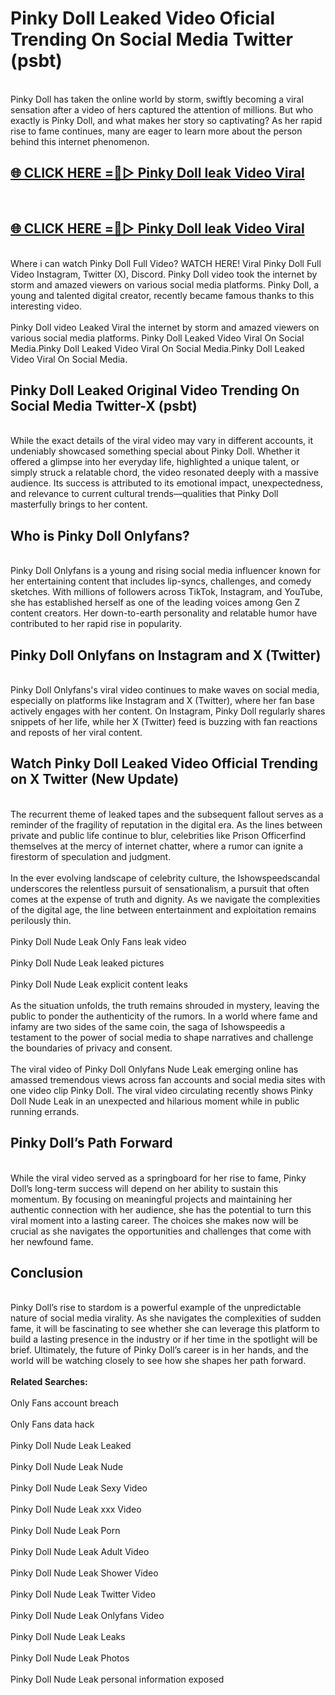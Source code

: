 # Pinky Doll Leaked Video Oficial Trending On Social Media Twitter (psbt)
<br>
Pinky Doll has taken the online world by storm, swiftly becoming a viral sensation after a video of hers captured the attention of millions. But who exactly is Pinky Doll, and what makes her story so captivating? As her rapid rise to fame continues, many are eager to learn more about the person behind this internet phenomenon.
<br>
<h2><a href="https://v.mview.online/p/url.html?title=Pinky_Doll&ref=git">🌐 CLICK HERE =👙▷ Pinky Doll leak Video Viral</a></h2>
<br>
<h2><a href="https://v.mview.online/p/url.html?title=Pinky_Doll&ref=git">🌐 CLICK HERE =👙▷ Pinky Doll leak Video Viral</a></h2>
<br>
Where i can watch Pinky Doll Full Video? WATCH HERE! Viral Pinky Doll Full Video Instagram, Twitter (X), Discord. Pinky Doll video took the internet by storm and amazed viewers on various social media platforms. Pinky Doll, a young and talented digital creator, recently became famous thanks to this interesting video.
<br><br>
Pinky Doll video Leaked Viral the internet by storm and amazed viewers on various social media platforms. Pinky Doll Leaked Video Viral On Social Media.Pinky Doll Leaked Video Viral On Social Media.Pinky Doll Leaked Video Viral On Social Media.
<br>
<h2>Pinky Doll Leaked Original Video Trending On Social Media Twitter-X (psbt)</h2>
<br>
While the exact details of the viral video may vary in different accounts, it undeniably showcased something special about Pinky Doll. Whether it offered a glimpse into her everyday life, highlighted a unique talent, or simply struck a relatable chord, the video resonated deeply with a massive audience. Its success is attributed to its emotional impact, unexpectedness, and relevance to current cultural trends—qualities that Pinky Doll masterfully brings to her content.
<br>
<h2>Who is Pinky Doll Onlyfans?</h2>
<br>
Pinky Doll Onlyfans is a young and rising social media influencer known for her entertaining content that includes lip-syncs, challenges, and comedy sketches. With millions of followers across TikTok, Instagram, and YouTube, she has established herself as one of the leading voices among Gen Z content creators. Her down-to-earth personality and relatable humor have contributed to her rapid rise in popularity.
<br>
<h2>Pinky Doll Onlyfans on Instagram and X (Twitter)</h2>
<br>
Pinky Doll Onlyfans's viral video continues to make waves on social media, especially on platforms like Instagram and X (Twitter), where her fan base actively engages with her content. On Instagram, Pinky Doll regularly shares snippets of her life, while her X (Twitter) feed is buzzing with fan reactions and reposts of her viral content.
<br>
<h2>Watch Pinky Doll Leaked Video Official Trending on X Twitter (New Update)</h2>
<br>
The recurrent theme of leaked tapes and the subsequent fallout serves as a reminder of the fragility of reputation in the digital era. As the lines between private and public life continue to blur, celebrities like Prison Officerfind themselves at the mercy of internet chatter, where a rumor can ignite a firestorm of speculation and judgment.
<br><br>
In the ever evolving landscape of celebrity culture, the Ishowspeedscandal underscores the relentless pursuit of sensationalism, a pursuit that often comes at the expense of truth and dignity. As we navigate the complexities of the digital age, the line between entertainment and exploitation remains perilously thin.
<br><br>
Pinky Doll Nude Leak Only Fans leak video
<br><br>
Pinky Doll Nude Leak leaked pictures
<br><br>
Pinky Doll Nude Leak explicit content leaks
<br><br>
As the situation unfolds, the truth remains shrouded in mystery, leaving the public to ponder the authenticity of the rumors. In a world where fame and infamy are two sides of the same coin, the saga of Ishowspeedis a testament to the power of social media to shape narratives and challenge the boundaries of privacy and consent.
<br><br>
The viral video of Pinky Doll Onlyfans Nude Leak emerging online has amassed tremendous views across fan accounts and social media sites with one video clip Pinky Doll. The viral video circulating recently shows Pinky Doll Nude Leak in an unexpected and hilarious moment while in public running errands.
<br>
<h2>Pinky Doll’s Path Forward</h2>
<br>
While the viral video served as a springboard for her rise to fame, Pinky Doll’s long-term success will depend on her ability to sustain this momentum. By focusing on meaningful projects and maintaining her authentic connection with her audience, she has the potential to turn this viral moment into a lasting career. The choices she makes now will be crucial as she navigates the opportunities and challenges that come with her newfound fame.
<br>
<h2>Conclusion</h2>
<br>
Pinky Doll’s rise to stardom is a powerful example of the unpredictable nature of social media virality. As she navigates the complexities of sudden fame, it will be fascinating to see whether she can leverage this platform to build a lasting presence in the industry or if her time in the spotlight will be brief. Ultimately, the future of Pinky Doll’s career is in her hands, and the world will be watching closely to see how she shapes her path forward.
<br><br>
<strong>Related Searches:</strong>
<br><br>
Only Fans account breach
<br><br>
Only Fans data hack
<br><br>
Pinky Doll Nude Leak Leaked
<br><br>
Pinky Doll Nude Leak Nude
<br><br>
Pinky Doll Nude Leak Sexy Video
<br><br>
Pinky Doll Nude Leak xxx Video
<br><br>
Pinky Doll Nude Leak Porn
<br><br>
Pinky Doll Nude Leak Adult Video
<br><br>
Pinky Doll Nude Leak Shower Video
<br><br>
Pinky Doll Nude Leak Twitter Video
<br><br>
Pinky Doll Nude Leak Onlyfans Video
<br><br>
Pinky Doll Nude Leak Leaks
<br><br>
Pinky Doll Nude Leak Photos
<br><br>
Pinky Doll Nude Leak personal information exposed